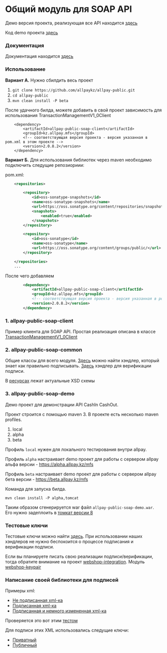 # Общий модуль для SOAP API

Демо версия проекта, реализующая все API находится [здесь](http://beta.allpay.kz/allpay-public-soap-demo)

Код demo проекта [здесь](allpay-public-soap-demo)

### Документация

Документация находится [здесь](https://github.com/allpaykz/allpay-public/wiki)

### Использование

**Вариант А.** Нужно сбилдить весь проект

1. `git clone https://github.com/allpaykz/allpay-public.git`
2. `cd allpay-public`
3. `mvn clean install -P beta`

После удачного билда, можете добавить в свой проект зависимость для использования TransactionManagementV1_0Client

        <dependency>
            <artifactId>allpay-public-soap-client</artifactId>
            <groupId>kz.allpay.mfs</groupId>
            <!-- соответствующая версия проекта - версия указанная в pom.xml в этом проекте -->
            <version>2.0.8.2</version>
        </dependency>

**Вариант Б.** Для использования библиотек через maven необходимо подключить следущие репозиориии:

pom.xml:
```xml
    <repositories>

        <repository>
            <id>oss-sonatype-snapshots</id>
            <name>oss-sonatype-snapshots</name>
            <url>https://oss.sonatype.org/content/repositories/snapshots/</url>
            <snapshots>
                <enabled>true</enabled>
            </snapshots>
        </repository>

        <repository>
            <id>oss-sonatype</id>
            <name>oss-sonatype</name>
            <url>https://oss.sonatype.org/content/groups/public/</url>
        </repository>

    </repositories>
    ...
```

После чего добавляем

```xml
        <dependency>
            <artifactId>allpay-public-soap-client</artifactId>
            <groupId>kz.allpay.mfs</groupId>
            <!-- соответствующая версия проекта - версия указанная в pom.xml в этом проекте -->
            <version>2.0.8.2</version>
        </dependency>
```

### 1. allpay-public-soap-client

Пример клиента для SOAP API. Простая реализация описана в классе [TransactionManagementV1_0Client](./allpay-public-soap-client/src/main/java/kz/allpay/mfs/ws/soap)

### 2. allpay-public-soap-common

Общие классы для всего модуля. [Здесь](https://github.com/allpaykz/allpay-public/blob/develop/allpay-public-soap/allpay-public-soap-common/src/main/java/kz/allpay/mfs/ws/soap/handlers/SecuritySoapHandlerClient.java) можно найти хэндлер, который знает как правильно подписывать. [Здесь](https://github.com/allpaykz/allpay-public/blob/develop/allpay-public-soap/allpay-public-soap-common/src/main/java/kz/allpay/mfs/ws/soap/handlers/SecuritySoapHandlerServer.java) хэндлер для верификации подписи.

В [ресурсах](https://github.com/allpaykz/allpay-public/tree/develop/allpay-public-soap/allpay-public-soap-common/src/main/resources/xsds/v1_0) лежат актуальные XSD схемы


### 3. allpay-public-soap-demo

Демо проект для демонстрации API CashIn CashOut.

Проект строится с помощью maven 3. В проекте есть несколько maven profiles.

1. local
2. alpha
3. beta

Профиль `local` нужен для локального тестирования внутри allpay.

Профиль `alpha` настраивает demo проект для работы с сервером  allpay альфа версии - https://alpha.allpay.kz/mfs

Профиль `beta` настраивает demo проект для работы с сервером  allpay бета версии - https://beta.allpay.kz/mfs

Команда для запуска билда.

`mvn clean install -P alpha,tomcat`

Таким образом сгенерируется war файл `allpay-public-soap-demo.war`. Его нужно задеплоить в [томкат версии 8](https://tomcat.apache.org/download-80.cgi)

### Тестовые ключи

Тестовые ключи можно найти [здесь](https://github.com/allpaykz/allpay-public/tree/develop/webshop-integration/webshop-integration-keypair/src/main/resources/mockKeys). При использовании наших хэндлеров не нужно беспокоится о процессе подписания и верификации подписи.

Если вы планируете писать свою реализации подписи/верификации, тогда обратите внимание на проект [webshop-integration](https://github.com/allpaykz/allpay-public/tree/master/webshop-integration). Модуль [webshop-keypair](https://github.com/allpaykz/allpay-public/tree/master/webshop-integration/webshop-integration-keypair)

### Написание своей библиотеки для подписей

Примеры xml:

 - [Не подписанная xml-ка](https://github.com/allpaykz/allpay-public/blob/develop/webshop-integration/webshop-integration-keypair/src/test/resources/soap-messages/getTransactionRequest-1-not-signed.xml)
 - [Подписанная xml-ка](https://github.com/allpaykz/allpay-public/blob/develop/webshop-integration/webshop-integration-keypair/src/test/resources/soap-messages/getTransactionRequest-1.xml)
 - [Подписанная и немного измененная xml-ка](https://github.com/allpaykz/allpay-public/blob/develop/webshop-integration/webshop-integration-keypair/src/test/resources/soap-messages/getTransactionRequest-1-formatted-same-signature.xml)

Проверяется это вот этим [тестом](https://github.com/allpaykz/allpay-public/blob/develop/webshop-integration/webshop-integration-keypair/src/test/java/kz/allpay/mfs/webshop/signature/SignatureServiceSoapImplTest.java)

Для подписи этих XML использовались следущие ключи:

 - [Приватный](https://github.com/allpaykz/allpay-public/blob/develop/webshop-integration/webshop-integration-keypair/src/main/resources/mockKeys/TEST.priv.pem)
 - [Публичный](https://github.com/allpaykz/allpay-public/blob/develop/webshop-integration/webshop-integration-keypair/src/main/resources/mockKeys/TEST.pub.pem)
